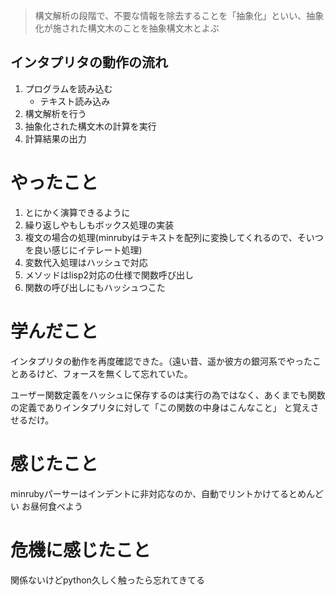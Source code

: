 

> 構文解析の段階で、不要な情報を除去することを「抽象化」といい、抽象化が施された構文木のことを抽象構文木とよぶ

## インタプリタの動作の流れ
1. プログラムを読み込む
    - テキスト読み込み
2. 構文解析を行う
3. 抽象化された構文木の計算を実行
4. 計算結果の出力



# やったこと
1. とにかく演算できるように
2. 繰り返しやもしもボックス処理の実装
3. 複文の場合の処理(minrubyはテキストを配列に変換してくれるので、そいつを良い感じにイテレート処理)
4. 変数代入処理はハッシュで対応
5. メソッドはlisp2対応の仕様で関数呼び出し
6. 関数の呼び出しにもハッシュつこた

# 学んだこと
インタプリタの動作を再度確認できた。（遠い昔、遥か彼方の銀河系でやったことあるけど、フォースを無くして忘れていた。

ユーザー関数定義をハッシュに保存するのは実行の為ではなく、あくまでも関数の定義でありインタプリタに対して「この関数の中身はこんなこと」
と覚えさせるだけ。

# 感じたこと

minrubyパーサーはインデントに非対応なのか、自動でリントかけてるとめんどい
お昼何食べよう

# 危機に感じたこと
関係ないけどpython久しく触ったら忘れてきてる